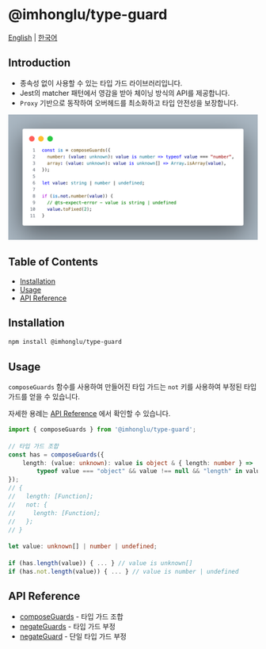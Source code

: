 # @imhonglu/type-guard

[English](./README.md) | [한국어](./README_KR.md)

## Introduction

- 종속성 없이 사용할 수 있는 타입 가드 라이브러리입니다.
- Jest의 matcher 패턴에서 영감을 받아 체이닝 방식의 API를 제공합니다.
- `Proxy` 기반으로 동작하여 오버헤드를 최소화하고 타입 안전성을 보장합니다.

![demo-1](./assets/demo-1.png)

## Table of Contents

- [Installation](#installation)
- [Usage](#usage)
- [API Reference](#api-reference)

## Installation

```bash
npm install @imhonglu/type-guard
```

## Usage

`composeGuards` 함수를 사용하여 만들어진 타입 가드는 `not` 키를 사용하여 부정된 타입 가드를 얻을 수 있습니다.

자세한 용례는 [API Reference](#api-reference) 에서 확인할 수 있습니다.

```ts
import { composeGuards } from '@imhonglu/type-guard';

// 타입 가드 조합
const has = composeGuards({
	length: (value: unknown): value is object & { length: number } =>
		typeof value === "object" && value !== null && "length" in value,
});
// {
//   length: [Function];
//   not: {
//     length: [Function];
//   };
// }

let value: unknown[] | number | undefined;

if (has.length(value)) { ... } // value is unknown[]
if (has.not.length(value)) { ... } // value is number | undefined
```

## API Reference

- [composeGuards](./docs/type-guard.composeguards.md) - 타입 가드 조합
- [negateGuards](./docs/type-guard.negateguards.md) - 타입 가드 부정
- [negateGuard](./docs/type-guard.negateguard.md) - 단일 타입 가드 부정
